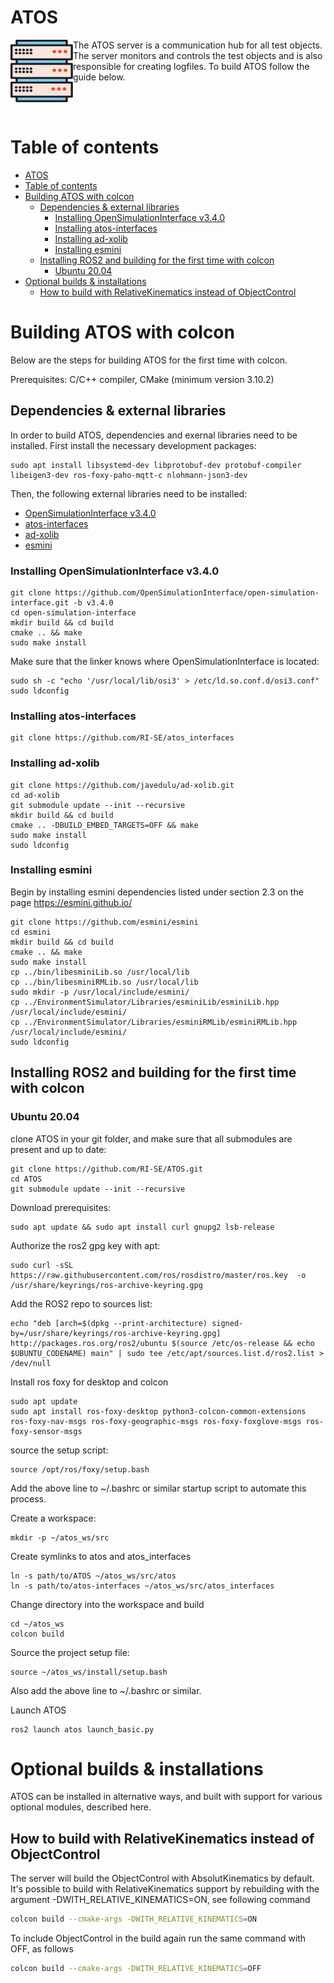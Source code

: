 # ATOS 
<img align="left" width="100" height="100" src="./doc/ATOS_icon.svg">

The ATOS server is a communication hub for all test objects. The server monitors and controls the test objects and is also responsible for creating logfiles. To build ATOS follow the guide below.

<br />
<br />


# Table of contents
- [ATOS](#atos)
- [Table of contents](#table-of-contents)
- [ Building ATOS with colcon](#-building-atos-with-colcon)
  - [ Dependencies \& external libraries](#-dependencies--external-libraries)
    - [ Installing OpenSimulationInterface v3.4.0](#-installing-opensimulationinterface-v340)
    - [ Installing atos-interfaces](#-installing-atos-interfaces)
    - [ Installing ad-xolib](#-installing-ad-xolib)
    - [ Installing esmini](#-installing-esmini)
  - [ Installing ROS2 and building for the first time with colcon](#-installing-ros2-and-building-for-the-first-time-with-colcon)
    - [ Ubuntu 20.04](#-ubuntu-2004)
- [ Optional builds \& installations](#-optional-builds--installations)
  - [ How to build with RelativeKinematics instead of ObjectControl](#-how-to-build-with-relativekinematics-instead-of-objectcontrol)

# <a name="ATOS"></a> Building ATOS with colcon
Below are the steps for building ATOS for the first time with colcon.

Prerequisites: C/C++ compiler, CMake (minimum version 3.10.2)

## <a name="dependencies"></a> Dependencies & external libraries
In order to build ATOS, dependencies and exernal libraries need to be installed. First install the necessary development packages:
```
sudo apt install libsystemd-dev libprotobuf-dev protobuf-compiler libeigen3-dev ros-foxy-paho-mqtt-c nlohmann-json3-dev
```

Then, the following external libraries need to be installed:
- [OpenSimulationInterface v3.4.0](https://github.com/OpenSimulationInterface/open-simulation-interface)
- [atos-interfaces](https://github.com/RI-SE/atos-interfaces)
- [ad-xolib](https://github.com/javedulu/ad-xolib)
- [esmini](https://github.com/esmini/esmini)

### <a name="osi"></a> Installing OpenSimulationInterface v3.4.0
```
git clone https://github.com/OpenSimulationInterface/open-simulation-interface.git -b v3.4.0
cd open-simulation-interface
mkdir build && cd build
cmake .. && make
sudo make install
```
Make sure that the linker knows where OpenSimulationInterface is located:
```
sudo sh -c "echo '/usr/local/lib/osi3' > /etc/ld.so.conf.d/osi3.conf"
sudo ldconfig
```

### <a name="atos-interfaces"></a> Installing atos-interfaces
```
git clone https://github.com/RI-SE/atos_interfaces
```


### <a name="ad-xolib"></a> Installing ad-xolib
```
git clone https://github.com/javedulu/ad-xolib.git
cd ad-xolib
git submodule update --init --recursive
mkdir build && cd build
cmake .. -DBUILD_EMBED_TARGETS=OFF && make
sudo make install
sudo ldconfig
```

### <a name="esmini"></a> Installing esmini
Begin by installing esmini dependencies listed under section 2.3 on the page https://esmini.github.io/
```
git clone https://github.com/esmini/esmini
cd esmini
mkdir build && cd build
cmake .. && make
sudo make install
cp ../bin/libesminiLib.so /usr/local/lib
cp ../bin/libesminiRMLib.so /usr/local/lib
sudo mkdir -p /usr/local/include/esmini/
cp ../EnvironmentSimulator/Libraries/esminiLib/esminiLib.hpp /usr/local/include/esmini/
cp ../EnvironmentSimulator/Libraries/esminiRMLib/esminiRMLib.hpp /usr/local/include/esmini/
sudo ldconfig
```


## <a name="ros2"></a> Installing ROS2 and building for the first time with colcon
### <a name="ubuntu-20.04"></a> Ubuntu 20.04
clone ATOS in your git folder, and make sure that all submodules are present and up to date:
```
git clone https://github.com/RI-SE/ATOS.git
cd ATOS
git submodule update --init --recursive
```

Download prerequisites:
```
sudo apt update && sudo apt install curl gnupg2 lsb-release
```
Authorize the ros2 gpg key with apt:
```sudo apt update && sudo apt install curl gnupg2 lsb-release
sudo curl -sSL https://raw.githubusercontent.com/ros/rosdistro/master/ros.key  -o /usr/share/keyrings/ros-archive-keyring.gpg
```
Add the ROS2 repo to sources list:
```
echo "deb [arch=$(dpkg --print-architecture) signed-by=/usr/share/keyrings/ros-archive-keyring.gpg] http://packages.ros.org/ros2/ubuntu $(source /etc/os-release && echo $UBUNTU_CODENAME) main" | sudo tee /etc/apt/sources.list.d/ros2.list > /dev/null
```
Install ros foxy for desktop and colcon
```
sudo apt update
sudo apt install ros-foxy-desktop python3-colcon-common-extensions ros-foxy-nav-msgs ros-foxy-geographic-msgs ros-foxy-foxglove-msgs ros-foxy-sensor-msgs
```

source the setup script:
```
source /opt/ros/foxy/setup.bash
```
Add the above line to ~/.bashrc or similar startup script to automate this process.

Create a workspace:
```
mkdir -p ~/atos_ws/src
```

Create symlinks to atos and atos_interfaces
```
ln -s path/to/ATOS ~/atos_ws/src/atos
ln -s path/to/atos-interfaces ~/atos_ws/src/atos_interfaces
```

Change directory into the workspace and build
```
cd ~/atos_ws
colcon build
```

Source the project setup file:
```
source ~/atos_ws/install/setup.bash
```
Also add the above line to ~/.bashrc or similar.

Launch ATOS
```
ros2 launch atos launch_basic.py
```

# <a name="optional-builds--installations"></a> Optional builds & installations
ATOS can be installed in alternative ways, and built with support for various optional modules, described here.

## <a name="relativekinematics"></a> How to build with RelativeKinematics instead of ObjectControl

The server will build the ObjectControl with AbsolutKinematics by default. It's possible to build with RelativeKinematics support by rebuilding with the argument -DWITH_RELATIVE_KINEMATICS=ON, see following command
```sh
colcon build --cmake-args -DWITH_RELATIVE_KINEMATICS=ON
```
To include ObjectControl in the build again run the same command with OFF, as follows
```sh
colcon build --cmake-args -DWITH_RELATIVE_KINEMATICS=OFF
```

